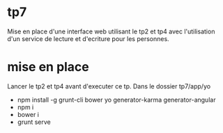 # tp7

Mise en place d'une interface web utilisant le tp2 et tp4 avec l'utilisation d'un service de lecture et d'ecriture pour les personnes.

# mise en place

Lancer le tp2 et tp4 avant d'executer ce tp.
Dans le dossier tp7/app/yo
- npm install -g grunt-cli bower yo generator-karma generator-angular
- npm i
- bower i
- grunt serve
